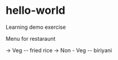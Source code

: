 # hello-world
Learning demo exercise

Menu for restaraunt

-> Veg  -- fried rice 
-> Non - Veg -- biriyani
